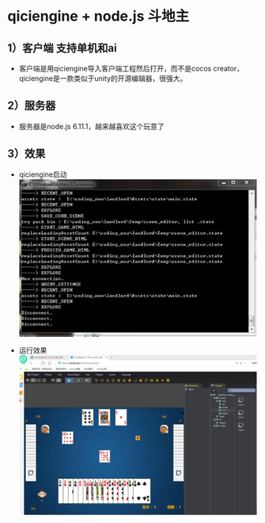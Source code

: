 # qiciengine + node.js 斗地主

## 1）客户端 支持单机和ai
*  客户端是用qiciengine导入客户端工程然后打开，而不是cocos creator，qiciengine是一款类似于unity的开源编辑器，很强大。

## 2）服务器
*  服务器是node.js 6.11.1，越来越喜欢这个玩意了

## 3）效果

*  qiciengine启动
![](./imgs/1.jpg)

*  运行效果
![](./imgs/2.jpg)
